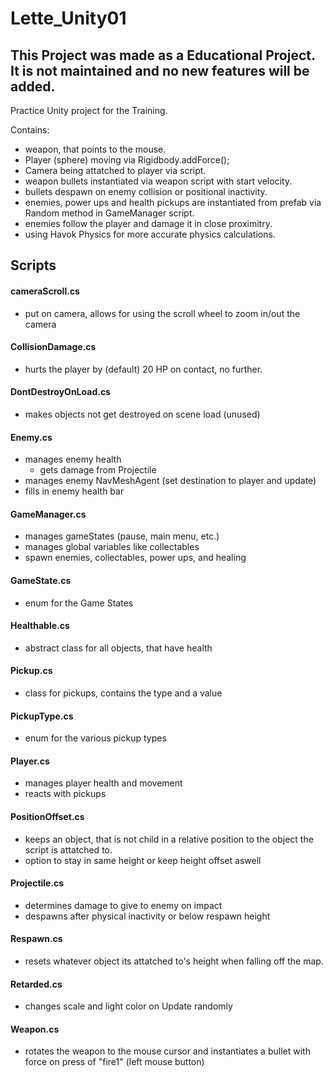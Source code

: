 # Lette_Unity01

## This Project was made as a Educational Project. It is not maintained and no new features will be added. 

Practice Unity project for the Training.

Contains:
- weapon, that points to the mouse.
- Player (sphere) moving via Rigidbody.addForce();
- Camera being attatched to player via script.
- weapon bullets instantiated via weapon script with start velocity.
- bullets despawn on enemy collision or positional inactivity.
- enemies, power ups and health pickups are instantiated from prefab via Random method in GameManager script.
- enemies follow the player and damage it in close proximitry.
- using Havok Physics for more accurate physics calculations.


## Scripts

#### cameraScroll.cs
- put on camera, allows for using the scroll wheel to zoom in/out the camera

#### CollisionDamage.cs
- hurts the player by (default) 20 HP on contact, no further.

#### DontDestroyOnLoad.cs
- makes objects not get destroyed on scene load (unused)

#### Enemy.cs
- manages enemy health
	- gets damage from Projectile
- manages enemy NavMeshAgent (set destination to player and update)
- fills in enemy health bar

#### GameManager.cs
- manages gameStates (pause, main menu, etc.)
- manages global variables like collectables
- spawn enemies, collectables, power ups, and healing

#### GameState.cs
- enum for the Game States

#### Healthable.cs
- abstract class for all objects, that have health

#### Pickup.cs
- class for pickups, contains the type and a value

#### PickupType.cs
- enum for the various pickup types

#### Player.cs
- manages player health and movement
- reacts with pickups

#### PositionOffset.cs
- keeps an object, that is not child in a relative position to the object the script is attatched to.
- option to stay in same height or keep height offset aswell

#### Projectile.cs
- determines damage to give to enemy on impact
- despawns after physical inactivity or below respawn height

#### Respawn.cs
- resets whatever object its attatched to's height when falling off the map.

#### Retarded.cs
- changes scale and light color on Update randomly

#### Weapon.cs
- rotates the weapon to the mouse cursor and instantiates a bullet with force on press of "fire1" (left mouse button)

